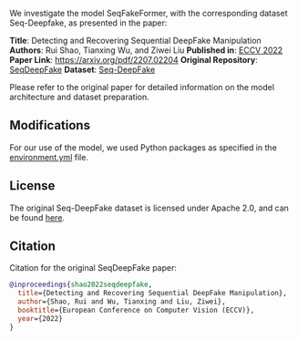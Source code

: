 We investigate the model SeqFakeFormer, with the corresponding dataset Seq-Deepfake, as presented in the paper:

**Title**: Detecting and Recovering Sequential DeepFake Manipulation
**Authors**: Rui Shao, Tianxing Wu, and Ziwei Liu
**Published in**: [ECCV 2022](https://eccv2022.ecva.net/)
**Paper Link**: https://arxiv.org/pdf/2207.02204
**Original Repository**: [SeqDeepFake](https://github.com/rshaojimmy/SeqDeepFake/)
**Dataset**: [Seq-DeepFake](https://huggingface.co/datasets/rshaojimmy/Seq-DeepFake)

Please refer to the original paper for detailed information on the model architecture and dataset preparation.

## Modifications
For our use of the model, we used Python packages as specified in the [environment.yml](environment.yml) file.

## License
The original Seq-DeepFake dataset is licensed under Apache 2.0, and can be found [here](https://huggingface.co/datasets/choosealicense/licenses/blob/main/markdown/apache-2.0.md).

## Citation
Citation for the original SeqDeepFake paper:

```bibtex
@inproceedings{shao2022seqdeepfake,
  title={Detecting and Recovering Sequential DeepFake Manipulation},
  author={Shao, Rui and Wu, Tianxing and Liu, Ziwei},
  booktitle={European Conference on Computer Vision (ECCV)},
  year={2022}
}
```
